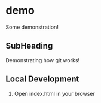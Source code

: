 # demo

Some demonstration!

## SubHeading

Demonstrating how git works!

## Local Development

1. Open index.html in your browser